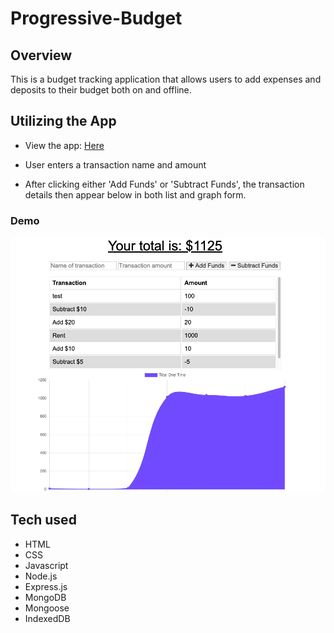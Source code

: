 # Progressive-Budget

## Overview
This is a budget tracking application that allows users to add expenses and deposits to their budget both on and offline.

## Utilizing the App

- View the app: [Here](https://dubootcampprogressivebudget.herokuapp.com/ "Here")

- User enters a transaction name and amount

- After clicking either 'Add Funds' or 'Subtract Funds', the transaction details then appear below in both list and graph form.

### Demo

![Demo](/public/images/budgettracker.png)

## Tech used
- HTML
- CSS
- Javascript
- Node.js
- Express.js
- MongoDB
- Mongoose
- IndexedDB